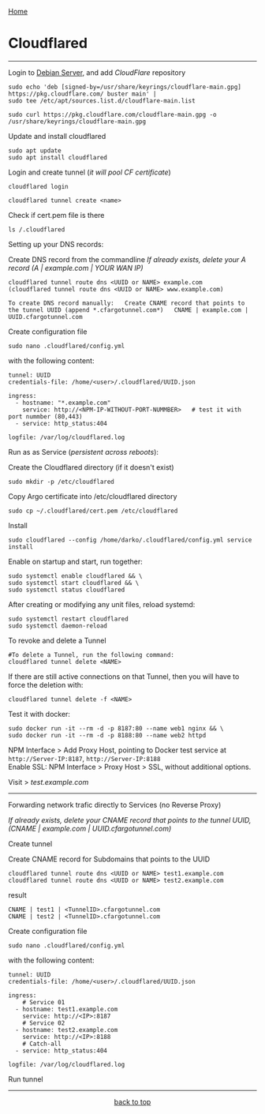  <p align="left">
  <a href="https://github.com/vdarkobar/Home-Cloud#self-hosted-cloud">Home</a>
</p>  
  
# Cloudflared
  
---
  
Login to <a href="https://github.com/vdarkobar/Home-Cloud/blob/main/shared/Debian.md">Debian Server</a>, and add *CloudFlare* repository
```
sudo echo 'deb [signed-by=/usr/share/keyrings/cloudflare-main.gpg] https://pkg.cloudflare.com/ buster main' |
sudo tee /etc/apt/sources.list.d/cloudflare-main.list

sudo curl https://pkg.cloudflare.com/cloudflare-main.gpg -o /usr/share/keyrings/cloudflare-main.gpg
```
Update and install cloudflared
```
sudo apt update
sudo apt install cloudflared
```

Login and create tunnel (*it will pool CF certificate*)
```
cloudflared login
```
```
cloudflared tunnel create <name>
```

Check if cert.pem file is there
```
ls /.cloudflared
```

Setting up your DNS records:  
  
Create DNS record from the commandline
*If already exists, delete your A record (A | example.com | YOUR WAN IP)*
```
cloudflared tunnel route dns <UUID or NAME> example.com
(cloudflared tunnel route dns <UUID or NAME> www.example.com)
```
  
`To create DNS record manually:  
Create CNAME record that points to the tunnel UUID (append *.cfargotunnel.com*)  
CNAME | example.com | UUID.cfargotunnel.com`
  
Create configuration file 
```
sudo nano .cloudflared/config.yml
```
with the following content:
```
tunnel: UUID
credentials-file: /home/<user>/.cloudflared/UUID.json

ingress:
  - hostname: "*.example.com"
    service: http://<NPM-IP-WITHOUT-PORT-NUMMBER>   # test it with port nummber (80,443)
  - service: http_status:404

logfile: /var/log/cloudflared.log
```
  
Run as as Service (*persistent across reboots*):
  
Create the Cloudflared directory (if it doesn't exist)
```
sudo mkdir -p /etc/cloudflared
```
Copy Argo certificate into /etc/cloudflared directory
```
sudo cp ~/.cloudflared/cert.pem /etc/cloudflared
```

Install
```
sudo cloudflared --config /home/darko/.cloudflared/config.yml service install
```

Enable on startup and start, run together:
```
sudo systemctl enable cloudflared && \
sudo systemctl start cloudflared && \
sudo systemctl status cloudflared
```
  
After creating or modifying any unit files, reload systemd:
```
sudo systemctl restart cloudflared
sudo systemctl daemon-reload
```

To revoke and delete a Tunnel
```
#To delete a Tunnel, run the following command:
cloudflared tunnel delete <NAME>
```

If there are still active connections on that Tunnel, then you will have to force the deletion with:
```
cloudflared tunnel delete -f <NAME>
```
  
Test it with docker:
```
sudo docker run -it --rm -d -p 8187:80 --name web1 nginx && \
sudo docker run -it --rm -d -p 8188:80 --name web2 httpd
```
  
NPM Interface > Add Proxy Host, pointing to Docker test service at `http://Server-IP:8187`, `http://Server-IP:8188`  
Enable SSL: NPM Interface > Proxy Host > SSL, without additional options.  
  
Visit > *test.example.com*
  
---
  
Forwarding network trafic directly to Services (no Reverse Proxy)
  
*If already exists, delete your CNAME record that points to the tunnel UUID, (CNAME | example.com | UUID.cfargotunnel.com)*
  
Create tunnel
  
Create CNAME record for Subdomains that points to the UUID
```
cloudflared tunnel route dns <UUID or NAME> test1.example.com
cloudflared tunnel route dns <UUID or NAME> test2.example.com
```
result
```
CNAME | test1 | <TunnelID>.cfargotunnel.com
CNAME | test2 | <TunnelID>.cfargotunnel.com
```
  
Create configuration file 
```
sudo nano .cloudflared/config.yml
```
  
with the following content:
```
tunnel: UUID
credentials-file: /home/<user>/.cloudflared/UUID.json

ingress:
    # Service 01
  - hostname: test1.example.com
    service: http://<IP>:8187
    # Service 02
  - hostname: test2.example.com
    service: http://<IP>:8188
    # Catch-all
  - service: http_status:404

logfile: /var/log/cloudflared.log
```
  
Run tunnel
  
--- 
 
<p align="center">
<a href="https://github.com/vdarkobar/Home-Cloud/blob/main/shared/Cloudflare%20Argo%20Tunnel.md#cloudflared">back to top</a>
</p>
